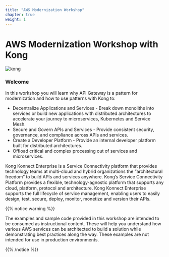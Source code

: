 ```yaml
---
title: "AWS Modernization Workshop"
chapter: true
weight: 1
---
```


# AWS Modernization Workshop with Kong

![kong](/images/kong.png)


### Welcome

In this workshop you will learn why API Gateway is a pattern for modernization and how to use patterns with Kong to:

*   Decentralize Applications and Services - Break down monoliths into services or build new applications with distributed architectures to accelerate your journey to microservices, Kubernetes and Service Mesh. 
*   Secure and Govern APIs and Services - Provide consistent security, governance, and compliance across APIs and services.
*   Create a Developer Platform - Provide an internal developer platform built for distributed architectures.
*   Offload critical and complex processing out of services and microservices.

Kong Konnect Enterprise is a Service Connectivity platform that provides technology teams at multi-cloud and hybrid organizations the “architectural freedom” to build APIs and services anywhere. Kong’s Service Connectivity Platform provides a ﬂexible, technology-agnostic platform that supports any cloud, platform, protocol and architecture. Kong Konnect Enterprise supports the full lifecycle of service management, enabling users to easily design, test, secure, deploy, monitor, monetize and version their APIs.

{{% notice warning %}}
<p style='text-align: left;'>
The examples and sample code provided in this workshop are intended to be consumed as instructional content. These will help you understand how various AWS services can be architected to build a solution while demonstrating best practices along the way. These examples are not intended for use in production environments.
</p>
{{% /notice %}}

